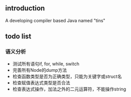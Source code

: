 ## introduction
A developing compiler based Java named "tins"

## todo list

### 语义分析
- 测试所有语句if, for, while, switch
- 完善所有Node的dump方法
- 检查函数类型是否为正确类型，只能为关键字或struct名
- 检查赋值表达式类型是否合法
- 检查表达式操作，加法之外的二元运算符，不能操作string